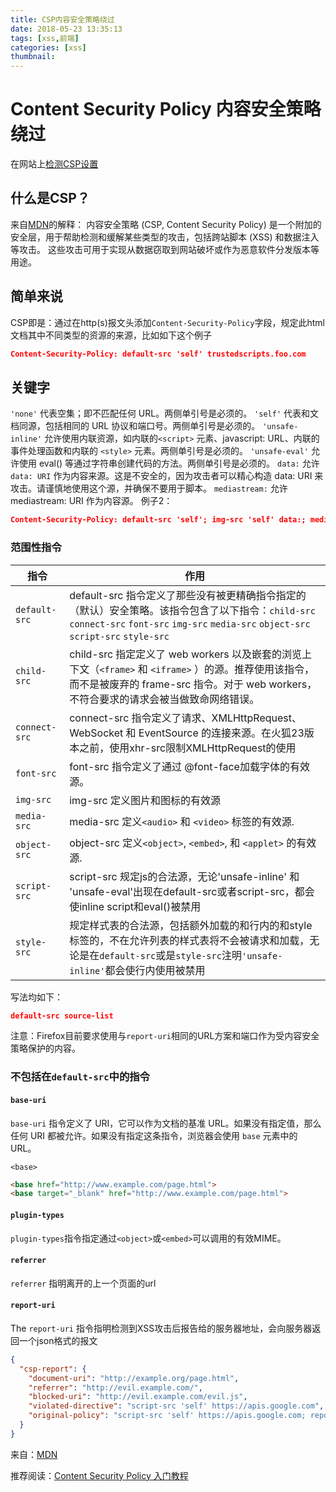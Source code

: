 ```yaml
---
title: CSP内容安全策略绕过
date: 2018-05-23 13:35:13
tags: [xss,前端]
categories: [xss]
thumbnail:
---
```


# Content Security Policy 内容安全策略绕过

在网站上[检测CSP设置](https://csp-evaluator.withgoogle.com/)

## 什么是CSP？

来自[MDN](https://developer.mozilla.org/zh-CN/docs/Web/Security/CSP/CSP_policy_directives)的解释：
内容安全策略 (CSP, Content Security Policy) 是一个附加的安全层，用于帮助检测和缓解某些类型的攻击，包括跨站脚本 (XSS) 和数据注入等攻击。 这些攻击可用于实现从数据窃取到网站破坏或作为恶意软件分发版本等用途。

## 简单来说
CSP即是：通过在http(s)报文头添加`Content-Security-Policy`字段，规定此html文档其中不同类型的资源的来源，比如如下这个例子

```json
Content-Security-Policy: default-src 'self' trustedscripts.foo.com
```

## 关键字

`'none'`
    代表空集；即不匹配任何 URL。两侧单引号是必须的。
`'self'`
    代表和文档同源，包括相同的 URL 协议和端口号。两侧单引号是必须的。
`'unsafe-inline'`
    允许使用内联资源，如内联的`<script>` 元素、javascript: URL、内联的事件处理函数和内联的 `<style>` 元素。两侧单引号是必须的。
`'unsafe-eval'`
    允许使用 eval() 等通过字符串创建代码的方法。两侧单引号是必须的。 
`data:`
    允许 `data: URI` 作为内容来源。这是不安全的，因为攻击者可以精心构造 data: URI 来攻击。请谨慎地使用这个源，并确保不要用于脚本。
`mediastream:`
    允许 mediastream: URI 作为内容源。
例子2：
```json
Content-Security-Policy: default-src 'self'; img-src 'self' data:; media-src mediastream:
```
### 范围性指令

| 指令          | 作用                                                         |
| ------------- | ------------------------------------------------------------ |
| `default-src` | default-src 指令定义了那些没有被更精确指令指定的（默认）安全策略。该指令包含了以下指令：`child-src`  `connect-src`  `font-src`  `img-src`  `media-src`  `object-src`  `script-src`  `style-src` |
| `child-src`   | child-src 指定定义了 web workers 以及嵌套的浏览上下文（`<frame>` 和 `<iframe>` ）的源。推荐使用该指令，而不是被废弃的 frame-src 指令。对于 web workers，不符合要求的请求会被当做致命网络错误。 |
| `connect-src` | connect-src 指令定义了请求、XMLHttpRequest、WebSocket 和 EventSource 的连接来源。在火狐23版本之前，使用xhr-src限制XMLHttpRequest的使用 |
| `font-src`    | font-src 指令定义了通过 @font-face加载字体的有效源。         |
| `img-src`     | img-src 定义图片和图标的有效源                               |
| `media-src`   | media-src 定义`<audio>` 和 `<video>` 标签的有效源.             |
| `object-src`  | object-src 定义`<object>`, `<embed>`, 和 `<applet>` 的有效源.   |
| `script-src`  | script-src 规定js的合法源，无论'unsafe-inline' 和 'unsafe-eval'出现在default-src或者script-src，都会使inline script和eval()被禁用 |
| `style-src`   | 规定样式表的合法源，包括额外加载的和行内的和style标签的，不在允许列表的样式表将不会被请求和加载，无论是在`default-src`或是`style-src`注明`'unsafe-inline'`都会使行内使用被禁用 |

写法均如下：

```json
default-src source-list
```

注意：Firefox目前要求使用与`report-uri`相同的URL方案和端口作为受内容安全策略保护的内容。

### 不包括在`default-src`中的指令

#### `base-uri`

`base-uri` 指令定义了 URI，它可以作为文档的基准 URL。如果没有指定值，那么任何 URI 都被允许。如果没有指定这条指令，浏览器会使用 `base` 元素中的 URL。 

`<base>`

```html
<base href="http://www.example.com/page.html">
<base target="_blank" href="http://www.example.com/page.html">
```

#### `plugin-types`

`plugin-types`指令指定通过`<object>`或`<embed>`可以调用的有效MIME。

#### `referrer`

 `referrer` 指明离开的上一个页面的url

#### `report-uri`

The `report-uri` 指令指明检测到XSS攻击后报告给的服务器地址，会向服务器返回一个json格式的报文

```json
{
  "csp-report": {
    "document-uri": "http://example.org/page.html",
    "referrer": "http://evil.example.com/",
    "blocked-uri": "http://evil.example.com/evil.js",
    "violated-directive": "script-src 'self' https://apis.google.com",
    "original-policy": "script-src 'self' https://apis.google.com; report-uri http://example.org/my_amazing_csp_report_parser"
  }
}
```

来自：[MDN](https://developer.mozilla.org/zh-CN/docs/Web/Security/CSP/CSP_policy_directives)

推荐阅读：[Content Security Policy 入门教程](http://www.ruanyifeng.com/blog/2016/09/csp.html)